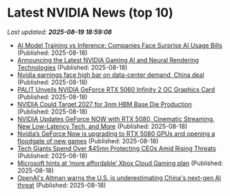 # Latest NVIDIA News (top 10)
_Last updated: **2025-08-19 18:59:08**_

- [AI Model Training vs Inference: Companies Face Surprise AI Usage Bills](http://www.pymnts.com/artificial-intelligence-2/2025/ai-model-training-vs-inference-companies-face-surprise-ai-usage-bills/) (Published: 2025-08-18)
- [Announcing the Latest NVIDIA Gaming AI and Neural Rendering Technologies](https://developer.nvidia.com/blog/announcing-the-latest-nvidia-gaming-ai-and-neural-rendering-technologies/) (Published: 2025-08-18)
- [Nvidia earnings face high bar on data-center demand, China deal](https://biztoc.com/x/99cc62f93f90e4b4) (Published: 2025-08-18)
- [PALIT Unveils NVIDIA GeForce RTX 5060 Infinity 2 OC Graphics Card](https://www.madshrimps.be/news/palit-unveils-nvidia-geforce-rtx-5060-infinity-2-oc-graphics-card/) (Published: 2025-08-18)
- [NVIDIA Could Target 2027 for 3nm HBM Base Die Production](https://www.madshrimps.be/news/nvidia-could-target-2027-for-3nm-hbm-base-die-production/) (Published: 2025-08-18)
- [NVIDIA Updates GeForce NOW with RTX 5080, Cinematic Streaming, New Low-Latency Tech, and More](https://www.techpowerup.com/340035/nvidia-updates-geforce-now-with-rtx-5080-cinematic-streaming-new-low-latency-tech-and-more) (Published: 2025-08-18)
- [Nvidia’s GeForce Now is upgrading to RTX 5080 GPUs and opening a floodgate of new games](https://www.theverge.com/news/760219/nvidia-geforce-now-rtx-5080-cloud-gaming) (Published: 2025-08-18)
- [Tech Giants Spend Over $45mn Protecting CEOs Amid Rising Threats](https://biztoc.com/x/598374cd09572e4a) (Published: 2025-08-18)
- [Microsoft hints at ‘more affordable’ Xbox Cloud Gaming plan](https://www.theverge.com/news/760813/microsoft-xbox-cloud-gaming-new-price-plan-hint) (Published: 2025-08-18)
- [OpenAI's Altman warns the U.S. is underestimating China's next-gen AI threat](https://www.cnbc.com/2025/08/18/openai-altman-china-ai.html) (Published: 2025-08-18)
